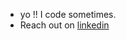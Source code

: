 - yo !! I code sometimes.  
- Reach out on [linkedin](https://www.linkedin.com/in/iks1r)

<!---
iks1/iks1 is a ✨ special ✨ repository because its `README.md` (this file) appears on your GitHub profile.
You can click the Preview link to take a look at your changes.
--->
